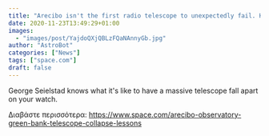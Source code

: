 ```yaml
---
title: "Arecibo isn't the first radio telescope to unexpectedly fail. Here's what we can learn from Green Bank's collapse."
date: 2020-11-23T13:49:29+01:00
images:
  - "images/post/YajdoQXjQBLzFQaNAnnyGb.jpg"
author: "AstroBot"
categories: ["News"]
tags: ["space.com"]
draft: false
---
```


George Seielstad knows what it's like to have a massive telescope fall apart on your watch. 

Διαβάστε περισσότερα: https://www.space.com/arecibo-observatory-green-bank-telescope-collapse-lessons
